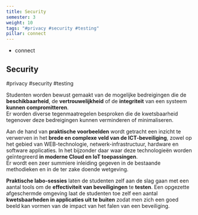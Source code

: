 ```yaml
---
title: Security
semester: 3
weight: 10
tags: "#privacy #security #testing"
pillar: connect
---
```

<section class="c-row c-row--lg">
    <div class="o-container">
        <div class="o-grid o-grid--gutter o-flex o-flex--wrap o-flex--align-center">
            <div class="o-grid__item u-8-of-12-bp4 u-push-2-of-12-bp4 u-2-of-4-bp6 u-push-1-of-4-bp6">
                <div class="u-max-width-lg u-align-horizontal">
                    <div class="c-main-section">
                        <ul class="o-list c-curriculum-legend">
                            <li class="c-curriculum-legend__item">
                                <span class="c-curriculum-legend__swatch u-bgcolor-connect-base"></span>
                                connect
                            </li>
                        </ul>
                    </div>
                    <div class="c-main-section">
                        <h1 class="u-ms10-bp3 u-mb-beta">
                            Security
                        </h1>
                        <p class="c-type-meta u-ms-1 u-color-neutral-base">
							#privacy #security #testing
                        </p>
                    </div>
                    <div class="c-main-section">
                        <div class="s-content u-max-width-optimal">
							<p>Studenten worden bewust gemaakt van de mogelijke bedreigingen die de <strong>beschikbaarheid</strong>, de <strong>vertrouwelijkheid</strong> of de <strong>integriteit</strong> van een systeem <strong>kunnen compromitteren</strong>.<br>Er worden diverse tegenmaatregelen besproken die de kwetsbaarheid tegenover deze bedreigingen kunnen verminderen of minimaliseren.</p>
							<p>Aan de hand van <strong>praktische voorbeelden</strong> wordt getracht een inzicht te verwerven in het <strong>brede en complexe veld van de ICT-beveiliging</strong>, zowel op het gebied van WEB-technologie, netwerk-infrastructuur, hardware en software applicaties. In het bijzonder daar waar deze technologieën worden geïntegreerd <strong>in moderne Cloud en IoT toepassingen</strong>.<br>
							Er wordt een zeer summiere inleiding gegeven in de bestaande methodieken en in de ter zake doende wetgeving.</p>
							<p><strong>Praktische labo-sessies</strong> laten de studenten zelf aan de slag gaan met een aantal tools om de <strong>effectiviteit van beveiligingen</strong> te <strong>testen</strong>. Een opgezette afgeschermde omgeving laat de studenten toe zelf een aantal <strong>kwetsbaarheden in applicaties uit te buiten</strong> zodat men zich een goed beeld kan vormen van de impact van het falen van een beveiliging.</p>
                        </div>
                    </div>
                </div>
            </div>
        </div>
    </div>
</section>
